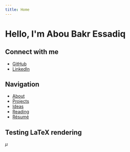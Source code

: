 ```yaml
---
title: Home
---
```


# Hello, I'm Abou Bakr Essadiq

## Connect with me

- [GitHub](https://github.com/aredjil)
- [LinkedIn](https://linkedin.com/in/redjil-abou-baker-essadiq)

## Navigation

- [About](/_pages/about/)
- [Projects](/_pages/projects/)
- [Ideas](/_pages/ideas/)
- [Reading](/_pages/reading/)
- [Résumé](/_pages//resume/)

## Testing LaTeX rendering

$\mu$

<script src="https://polyfill.io/v3/polyfill.min.js?features=es6"></script>
<script type="text/javascript"
  id="MathJax-script"
  async
  src="https://cdn.jsdelivr.net/npm/mathjax@3/es5/tex-mml-chtml.js">
</script>

